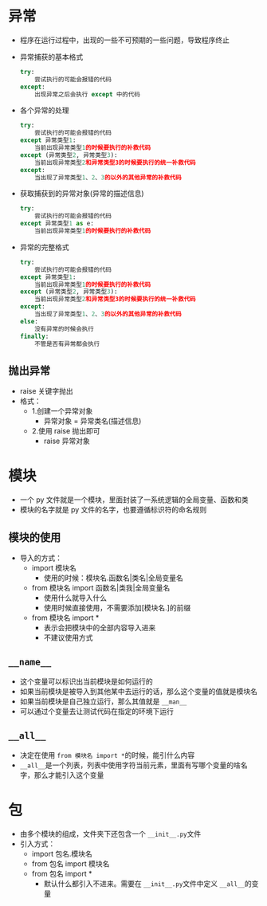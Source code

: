 # 异常

- 程序在运行过程中，出现的一些不可预期的一些问题，导致程序终止

- 异常捕获的基本格式

  ```python
  try:
      尝试执行的可能会报错的代码
  except:
      出现异常之后会执行 except 中的代码
  ```

- 各个异常的处理

  ```python
  try:
      尝试执行的可能会报错的代码
  except 异常类型1:
      当前出现异常类型1的时候要执行的补救代码
  except (异常类型2, 异常类型3):
      当前出现异常类型2和异常类型3的时候要执行的统一补救代码
  except:
      当出现了异常类型1、2、3的以外的其他异常的补救代码
  ```

- 获取捕获到的异常对象(异常的描述信息)

  ```python
  try:
      尝试执行的可能会报错的代码
  except 异常类型1 as e:
      当前出现异常类型1的时候要执行的补救代码
  ```

- 异常的完整格式

  ```python
  try:
      尝试执行的可能会报错的代码
  except 异常类型1:
      当前出现异常类型1的时候要执行的补救代码
  except (异常类型2, 异常类型3):
      当前出现异常类型2和异常类型3的时候要执行的统一补救代码
  except:
      当出现了异常类型1、2、3的以外的其他异常的补救代码
  else:
      没有异常的时候会执行
  finally:
      不管是否有异常都会执行
  ```

## 抛出异常

- raise 关键字抛出
- 格式：
  - 1.创建一个异常对象
    - 异常对象 = 异常类名(描述信息)
  - 2.使用 raise 抛出即可
    - raise 异常对象



# 模块

- 一个 py 文件就是一个模块，里面封装了一系统逻辑的全局变量、函数和类
- 模块的名字就是 py 文件的名字，也要遵循标识符的命名规则



## 模块的使用

- 导入的方式：
  - import 模块名
    - 使用的时候：模块名.函数名|类名|全局变量名
  - from 模块名 import 函数名|类我|全局变量名
    - 使用什么就导入什么
    - 使用时候直接使用，不需要添加[模块名.]的前缀
  - from 模块名 import *
    - 表示会把模块中的全部内容导入进来
    - 不建议使用方式



## `__name__`

- 这个变量可以标识出当前模块是如何运行的
- 如果当前模块是被导入到其他某中去运行的话，那么这个变量的值就是模块名
- 如果当前模块是自己独立运行，那么其值就是 `__man__`
- 可以通过个变量去让测试代码在指定的环境下运行



## `__all__`

- 决定在使用 `from 模块名 import *`的时候，能引什么内容
- `__all__`是一个列表，列表中使用字符当前元素，里面有写哪个变量的啥名字，那么才能引入这个变量



# 包

- 由多个模块的组成，文件夹下还包含一个 `__init__.py`文件
- 引入方式：
  - import 包名.模块名
  - from 包名 import 模块名
  - from 包名 import *
    - 默认什么都引入不进来。需要在 `__init__.py`文件中定义 `__all__`的变量